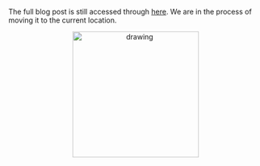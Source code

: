 The full blog post is still accessed through [here](https://www.1onepsilon.com/single-post/2017/10/15/Some-Resources-for-Global-Math-Week). We are in the process of moving it to the current location.

<center>
 <img class = "blog-inline-image" src="https://es-app.com/assets/QQQQ.jpg" alt="drawing" width="250px"/>
</center> 